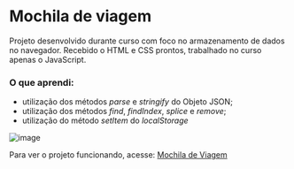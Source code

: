 # Mochila de viagem

Projeto desenvolvido durante curso com foco no armazenamento de dados no navegador.
Recebido o HTML e CSS prontos, trabalhado no curso apenas o JavaScript.

### O que aprendi:
* utilização dos métodos *parse* e *stringify* do Objeto JSON;
* utilização dos métodos *find*, *findIndex*, *splice* e *remove*;
* utilização do método *setItem* do *localStorage*

![image](https://user-images.githubusercontent.com/83282287/234858247-1914bf8a-1333-418f-baa0-34b732af428d.png)

Para ver o projeto funcionando, acesse: [Mochila de Viagem](https://mochila-de-viagem-delta-lake.vercel.app/)
